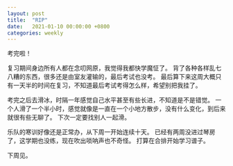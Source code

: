 ```yaml
---
layout: post
title:  "RIP"
date:   2021-01-10 00:00:00 +0800
categories: weekly
---
```


考完啦！

复习期间身边所有人都在念叨网原，我觉得我都快学魔怔了。
背了各种各样乱七八糟的东西，很多还是由室友灌输的，最后考试也没考。
最后算下来这周大概只有一天半的时间在复习，不知道最后考试考得怎么样，希望别把我挂了。

考完之后去滑冰，时隔一年感觉自己水平甚至有些长进，不知道是不是错觉。
一个人滑了一个半小时，感觉就像是一直在一个小地方散步，没有什么变化，到后来就很有些无聊了。
下次一定要找别人一起滑。

乐队的寒训好像还是正常办，从下周一开始连续十天。
已经有两周没进过琴房了，这学期也没练，现在吹出唢呐声也不奇怪。
打算在合排开始学习谱子。

下周见。
